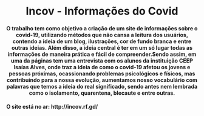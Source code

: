 <h1 align="center">Incov - Informações do Covid</h1>


<h4 align="center">O trabalho tem como objetivo a criação de um site de informações sobre o covid-19, utilizando métodos que não cansa a leitura dos usuários, contendo a ideia de um blog, ilustrações, cor de fundo branca e entre outras ideias. Além disso, a ideia central é ter em um só lugar todas as informações de maneira prática e fácil de compreender.Sendo assim, em uma da páginas tem uma entrevista com os alunos da instituição CEEP Isaías Alves, onde traz a ideia de como o covid-19 afetou os jovens e pessoas próximas, ocassionando problemas psicológicos e físicos, mas contribuindo para a nossa evolução, aumentamos nosso vocabulário com palavras que temos a ideia do real significado, sendo antes nem lembrada como o isolamento, quarentena, blecaute e entre outras.</h4>
<h4> O site está no ar: http://incov.rf.gd/ </h4>
